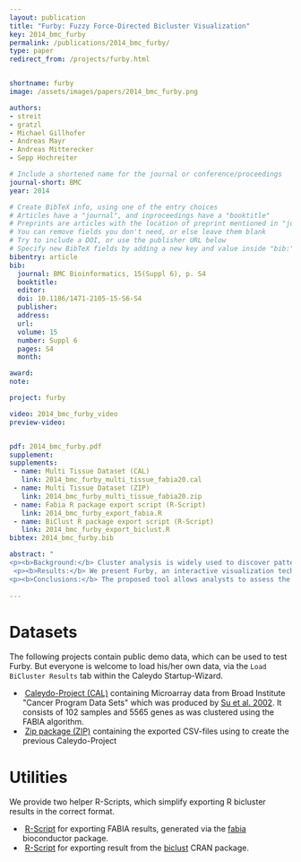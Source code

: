 ```yaml
---
layout: publication
title: "Furby: Fuzzy Force-Directed Bicluster Visualization"
key: 2014_bmc_furby
permalink: /publications/2014_bmc_furby/
type: paper
redirect_from: /projects/furby.html


shortname: furby
image: /assets/images/papers/2014_bmc_furby.png

authors:
- streit
- gratzl
- Michael Gillhofer
- Andreas Mayr
- Andreas Mitterecker
- Sepp Hochreiter

# Include a shortened name for the journal or conference/proceedings
journal-short: BMC
year: 2014

# Create BibTeX info, using one of the entry choices
# Articles have a "journal", and inproceedings have a "booktitle"
# Preprints are articles with the location of preprint mentioned in "journal"
# You can remove fields you don't need, or else leave them blank
# Try to include a DOI, or use the publisher URL below
# Specify new BibTeX fields by adding a new key and value inside "bib:"
bibentry: article
bib:
  journal: BMC Bioinformatics, 15(Suppl 6), p. S4
  booktitle: 
  editor: 
  doi: 10.1186/1471-2105-15-S6-S4
  publisher:
  address: 
  url: 
  volume: 15
  number: Suppl 6
  pages: S4
  month:

award:
note: 

project: furby

video: 2014_bmc_furby_video
preview-video:


pdf: 2014_bmc_furby.pdf
supplement:
supplements:
 - name: Multi Tissue Dataset (CAL)
   link: 2014_bmc_furby_multi_tissue_fabia20.cal
 - name: Multi Tissue Dataset (ZIP)
   link: 2014_bmc_furby_multi_tissue_fabia20.zip
 - name: Fabia R package export script (R-Script)
   link: 2014_bmc_furby_export_fabia.R
 - name: BiClust R package export script (R-Script)
   link: 2014_bmc_furby_export_biclust.R
bibtex: 2014_bmc_furby.bib

abstract: "
<p><b>Background:</b> Cluster analysis is widely used to discover patterns in multi-dimensional data. Clustered heatmaps are the standard technique for visualizing one-way and two-way clustering results. In clustered heatmaps, rows and/or columns are reordered, resulting in a representation that shows the clusters as contiguous blocks. However, for biclustering results, where clusters can overlap, it is not possible to reorder the matrix in this way without duplicating rows and/or columns.</p>
 <p><b>Results:</b> We present Furby, an interactive visualization technique for analyzing biclustering results. Our contribution is twofold. First, the technique provides an overview of a biclustering result, showing the actual data that forms the individual clusters together with the information which rows and columns they share. Second, for fuzzy clustering results, the proposed technique additionally enables analysts to interactively set the thresholds that transform the fuzzy (soft) clustering into hard clusters that can then be investigated using heatmaps or bar charts. Changes in the membership value thresholds are immediately reflected in the visualization. We demonstrate the value of Furby by loading biclustering results applied to a multi-tissue dataset into the visualization.</p>
<p><b>Conclusions:</b> The proposed tool allows analysts to assess the overall quality of a biclustering result. Based on this high-level overview, analysts can then interactively explore the individual biclusters in detail. This novel way of handling fuzzy clustering results also supports analysts in finding the optimal thresholds that lead to the best clusters.</p>"
 
---
```


Datasets
==========

The following projects contain public demo data, which can be used to test Furby. But everyone is welcome to load his/her own data, via the `Load BiCluster Results` tab within the Caleydo Startup-Wizard.

* <i class="fa fa-download"></i>&nbsp;[Caleydo-Project (CAL)]({{site.paper_content_url}}/2014_bmc_furby_multi_tissue_fabia20.cal) containing Microarray data from Broad Institute "Cancer Program Data Sets" which was produced by [Su et al. 2002](https://www.broadinstitute.org/cgi-bin/cancer/datasets.cgi). It consists of 102 samples and 5565 genes as was clustered using the FABIA algorithm.
* <i class="fa fa-download"></i>&nbsp;[Zip package (ZIP)]({{site.paper_content_url}}/2014_bmc_furby_multi_tissue_fabia20.zip) containing the exported CSV-files using to create the previous Caleydo-Project

Utilities
=========
We provide two helper R-Scripts, which simplify exporting R bicluster results in the correct format.

* <i class="fa fa-download"></i>&nbsp;[R-Script]({{site.paper_content_url}}/2014_bmc_furby_export_fabia.R) for exporting FABIA results, generated via the [fabia](https://www.bioconductor.org/packages/2.12/bioc/html/fabia.html) bioconductor package.
* <i class="fa fa-download"></i>&nbsp;[R-Script]({{site.paper_content_url}}/2014_bmc_furby_export_biclust.R) for exporting result from the [biclust](https://cran.r-project.org/web/packages/biclust/index.html) CRAN package.